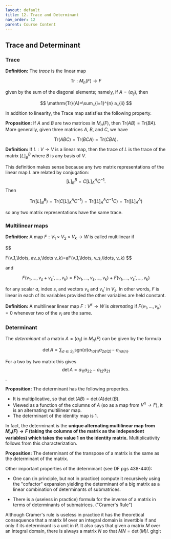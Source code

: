 ```yaml
---
layout: default
title: 12. Trace and Determinant
nav_order: 12
parent: Course Content
---
```


## Trace and Determinant

### Trace

**Definition:** The *trace* is the linear map 

$$
\mathrm{Tr}: M_{n}(F)\to F 
$$

given by the sum of the diagonal elements; namely, if $A=(a_{ij})$, then 

$$
\mathrm{Tr}(A)=\sum_{i=1}^{n} a_{ii}
$$

In addition to linearity, the Trace map satisfies the following property.

**Proposition:** If $A$ and $B$ are two matrices in $M_{n}(F)$, then $\mathrm{Tr}(AB)=\mathrm{Tr}(BA)$.
More generally, given three matrices $A$, $B$, and $C$, we have 

$$\mathrm{Tr}(ABC)=\mathrm{Tr}(BCA)=\mathrm{Tr}(CBA).$$  

**Definition:** If $L:V\to V$ is a linear map, then the trace of $L$ is the trace of the matrix
$[L]_{B}^{B}$ where $B$ is any basis of $V$.

This definition makes sense because any two matrix representations of the linear map $L$ are related
by conjugation: $$[L]_{B}^{B}=C[L]_{A}^{A}C^{-1}.$$ Then

$$
\mathrm{Tr}([L]_{B}^{B})=\mathrm{Tr}(C[L]_{A}^{A}C^{-1})=\mathrm{Tr}([L]_{A}^{A}C^{-1}C)=\mathrm{Tr}([L]_{A}^{A})
$$

so any two matrix representations have the same trace.

### Multilinear maps

**Definition:** A map $F:V_1\times V_2\times V_k\to W$ is called multilinear if

$$

F(v_1,\ldots, av_s,\ldots v_k)=aF(v_1,\ldots, v_s,\ldots, v_k)
$$

and 

$$
F(v_1,\ldots, v_s+v_s',\ldots, v_k)=F(v_1,\ldots, v_s,\ldots, v_k)+F(v_1,\ldots, v_s',\ldots, v_k)
$$

for any scalar $a$, index $s$, and vectors $v_s$ and $v_s'$ in $V_{s}$.  In other words,
$F$ is linear in each of its variables provided the other variables are held constant.

**Definition:** A multilinear linear map $F:V^{k}\to W$ is *alternating*
if $F(v_1,\ldots, v_k)=0$ whenever two of the $v_{i}$ are the same. 

### Determinant

The *determinant* of a matrix $A=(a_{ij})$ in $M_{n}(F)$ can be given by the formula

$$
\det A = \sum_{\sigma\in S_{n}} \mathrm{sgn}(\sigma) a_{1\sigma(1)}a_{2\sigma(2)}\cdots a_{n\sigma(n)}.
$$

For a two by two matrix this gives $$\det A=a_{11}a_{22}-a_{12}a_{21}$$.

**Proposition:** The determinant has the following properties.

- It is multiplicative, so that $\det(AB)=\det(A)\det(B)$.
- Viewed as a function of the columns of $A$ (so as a map from $V^{n}\to F$), it is an alternating multilinear map.
- The determinant of the identity map is $1$.

In fact, the determinant is the **unique alternating multilinear map from $M_{n}(F)\to F$
(taking the columns of the matrix as the independent variables) which takes the value $1$ on the
identity matrix.** Multiplicativity follows from this characterization.

**Proposition:** The determinant of the transpose of a matrix is the same as the determinant of the matrix. 

Other important properties of the determinant (see DF pgs 438-440):

- One can (in principle, but not in practice) compute it recursively using the "cofactor" expansion yielding the determinant of a big matrix as a linear combination of determinants of submatrices.

- There is a (useless in practice) formula for the inverse of a matrix in terms of determinants of submatrices. ("Cramer's Rule")

Although Cramer's rule is useless in practice it has the theoretical consequence that a matrix $M$ over an integral domain is invertible if and only if its determinant is a unit in $R$. It also says that given a matrix $M$ over an integral domain, there is always a matrix $N$ so that $MN=\det(M)I$. gitgit